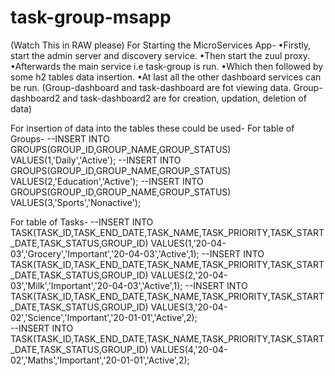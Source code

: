 # task-group-msapp
(Watch This in RAW please)
For Starting the MicroServices App-
•Firstly, start the admin server and discovery service.
•Then start the zuul proxy.
•Afterwards the main service i.e task-group is run.
•Which then followed by some h2 tables data insertion.
•At last all the other dashboard services can be run.
(Group-dashboard and task-dashboard are fot viewing data. Group-dashboard2 and task-dashboard2 are for creation, updation, deletion of data)


For insertion of data into the tables these could be used-
For table of Groups-
--INSERT INTO GROUPS(GROUP_ID,GROUP_NAME,GROUP_STATUS) VALUES(1,'Daily','Active');
--INSERT INTO GROUPS(GROUP_ID,GROUP_NAME,GROUP_STATUS) VALUES(2,'Education','Active');
--INSERT INTO GROUPS(GROUP_ID,GROUP_NAME,GROUP_STATUS) VALUES(3,'Sports','Nonactive');


For table of Tasks-
--INSERT INTO TASK(TASK_ID,TASK_END_DATE,TASK_NAME,TASK_PRIORITY,TASK_START_DATE,TASK_STATUS,GROUP_ID) VALUES(1,'20-04-03','Grocery','Important','20-04-03','Active',1);
--INSERT INTO TASK(TASK_ID,TASK_END_DATE,TASK_NAME,TASK_PRIORITY,TASK_START_DATE,TASK_STATUS,GROUP_ID) VALUES(2,'20-04-03','Milk','Important','20-04-03','Active',1);
--INSERT INTO TASK(TASK_ID,TASK_END_DATE,TASK_NAME,TASK_PRIORITY,TASK_START_DATE,TASK_STATUS,GROUP_ID) VALUES(3,'20-04-02','Science','Important','20-01-01','Active',2);    
--INSERT INTO TASK(TASK_ID,TASK_END_DATE,TASK_NAME,TASK_PRIORITY,TASK_START_DATE,TASK_STATUS,GROUP_ID) VALUES(4,'20-04-02','Maths','Important','20-01-01','Active',2);  
